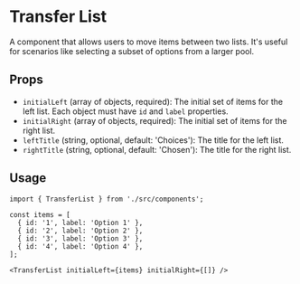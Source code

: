 # Transfer List

A component that allows users to move items between two lists. It's useful for scenarios like selecting a subset of options from a larger pool.

## Props

*   `initialLeft` (array of objects, required): The initial set of items for the left list. Each object must have `id` and `label` properties.
*   `initialRight` (array of objects, required): The initial set of items for the right list.
*   `leftTitle` (string, optional, default: 'Choices'): The title for the left list.
*   `rightTitle` (string, optional, default: 'Chosen'): The title for the right list.

## Usage

```tsx
import { TransferList } from './src/components';

const items = [
  { id: '1', label: 'Option 1' },
  { id: '2', label: 'Option 2' },
  { id: '3', label: 'Option 3' },
  { id: '4', label: 'Option 4' },
];

<TransferList initialLeft={items} initialRight={[]} />
```
